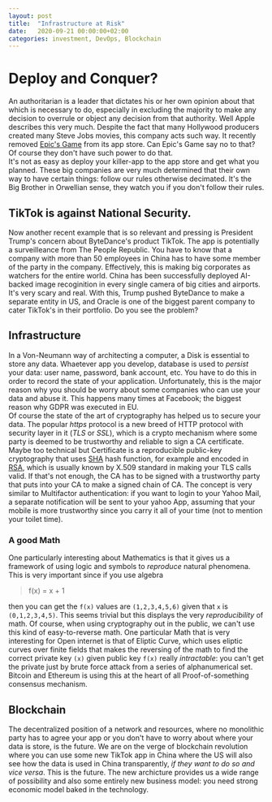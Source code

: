 ```yaml
---
layout: post
title:  "Infrastructure at Risk"
date:   2020-09-21 00:00:00+02:00
categories: investment, DevOps, Blockchain
---
```


# Deploy and Conquer?
An authoritarian is a leader that dictates his or her own opinion about that which is necessary to do, especially in excluding the majority to make any decision to overrule or object any decision from that authority. Well Apple describes this very much. Despite the fact that many Hollywood producers created many Steve Jobs movies, this company acts such way. It recently removed [Epic's Game](www.epicgames.com) from its app store. Can Epic's Game say no to that? Of course they don't have such power to do that. <br/>
It's not as easy as deploy your killer-app to the app store and get what you planned. These big companies are very much determined that their own way to have certain things: follow our rules otherwise decimated. It's the Big Brother in Orwellian sense, they watch you if you don't follow their rules. 

## TikTok is against National Security.
Now another recent example that is so relevant and pressing is President Trump's concern about ByteDance's product TikTok. The app is potentially a surveilleance from The People Republic. You have to know that a company with more than 50 employees in China has to have some member of the party in the company. Effectively, this is  making big corporates as watchers for the entire world. China has been successfully deployed AI-backed image recoginition in every single camera of big cities and airports. It's very scary and real. With this, Trump pushed ByteDance to make a separate entity in US, and Oracle is one of the biggest parent company to cater TikTok's in their portfolio. Do you see the problem?

## Infrastructure
In a Von-Neumann way of architecting a computer, a Disk is essential to store any data. Whaetever app you develop, database is used to *persist* your data: user name, password, bank account, etc. You have to do this in order to record the state of your application. Unfortunately, this is the major reason why you should be worry about some companies who can use your data and abuse it. This happens many times at Facebook; the biggest reason why GDPR was executed in EU. <br/>
Of course the state of the art of cryptography has helped us to secure your data. The popular *https* protocol is a new breed of HTTP protocol with security layer in it (*TLS* or *SSL*), which is a crypto mechanism where some party is deemed to be trustworthy and reliable to sign a CA certificate. Maybe too technical but Certificate is a reproducible public-key cryptography that uses [SHA](https://en.wikipedia.org/wiki/Secure_Hash_Algorithms) hash function, for example and encoded in [RSA](https://en.wikipedia.org/wiki/RSA_(cryptosystem)#Operation), which is usually known by X.509 standard in making your TLS calls valid. If that's not enough, the CA has to be signed with a trustworthy party that puts into your CA to make a signed chain of CA. The concept is very similar to Multifactor authentication: if you want to login to your Yahoo Mail, a separate notification will be sent to your yahoo App, assuming that your mobile is more trustworthy since you carry it all of your time (not to mention your toilet time).

### A good Math
One particularly interesting about Mathematics is that it gives us a framework of using logic and symbols to *reproduce* natural phenomena. This is very important since if you use algebra<br/>

> f(x) = x + 1


then you can get the `f(x)` values are `(1,2,3,4,5,6)` given that `x` is `(0,1,2,3,4,5)`. This seems trivial but this displays the very *reproducibility* of math. Of course, when using cryptography out in the public, we can't use this kind of easy-to-reverse math. One particular Math that is very interesting for Open internet is that of Eliptic Curve, which uses eliptic curves over finite fields that makes the reversing of the math to find the correct private key `(x)` given public key `f(x)` really *intractable*: you can't get the private just by brute force attack from a series of alphanumerical set. Bitcoin and Ethereum is using this at the heart of all Proof-of-something consensus mechanism.


## Blockchain
The decentralized position of a network and resources, where no monolithic party has to agree your app or you don't have to worry about where your data is store, is the future. We are on the verge of blockchain revolution where you can use some new TikTok app in China where the US will also see how the data is used in China transparently, *if they want to do so and vice versa*. This is the future. The new archicture provides us a wide range of possibility and also some entirely new business model: you need strong economic model baked in the technology. 